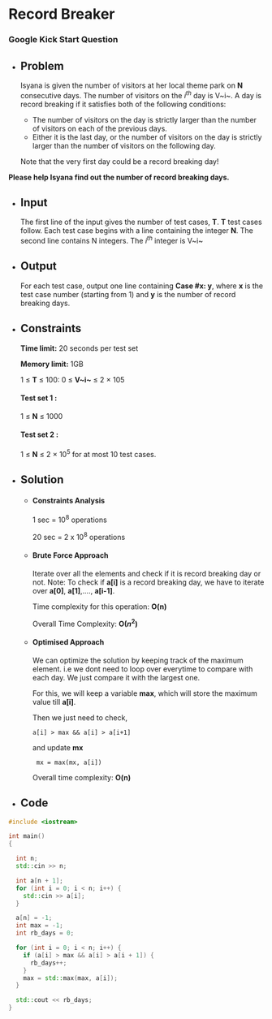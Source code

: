 
# Record Breaker
### Google Kick Start Question

- ## Problem
	Isyana is given the number of visitors at her local theme park on **N** consecutive days. The number of visitors on the $i^{th}$ day is V~i~. A day is record breaking if it satisfies both of the following conditions:
	- The number of visitors on the day is strictly larger than the number of visitors on each of the previous days.
	- Either it is the last day, or the number of visitors on the day is strictly larger than the number of visitors on the following day.

	Note that the very first day could be a record breaking day!

**Please help Isyana find out the number of record breaking days.**

- ## Input
	The first line of the input gives the number of test cases, **T**. **T** test cases follow.
	Each test case begins with a line containing the integer **N**. The second line contains N integers. The $i^{th}$ integer is V~i~

- ## Output
	For each test case, output one line containing **Case #x: y**, where **x** is the test case number (starting from 1) and **y** is the number of record breaking days.

- ## Constraints
	**Time limit:** 20 seconds per test set

	**Memory limit:** 1GB

	1 ≤ **T** ≤ 100:
	0 ≤ **V~i~** ≤ 2 × 105
	
	#### Test set 1 :
	1 ≤ **N** ≤ 1000

	#### Test set 2 :
	1 ≤ **N** ≤ 2 × $10^{5}$ for at most 10 test cases.

- ## Solution

	- #### Constraints Analysis
		1 sec = $10^{8}$ operations
		
		20 sec = 2 x $10^{8}$ operations

	-	#### Brute Force Approach

		Iterate over all the elements and check if it is record breaking day or not.
		Note: To check if **a[i]** is a record breaking day, we have to iterate over **a[0]**, **a[1]**,...., **a[i-1]**.

		Time complexity for this operation: **O(n)**

		Overall Time Complexity: **O($n^{2}$)**

	-	#### Optimised Approach

		We can optimize the solution by keeping track of the maximum element. i.e we dont need to loop over everytime to compare with each day. We just compare it with the largest one.

		For this, we will keep a variable **max**, which will store the maximum value till **a[i]**.

		Then we just need to check,

		``a[i] > max && a[i] > a[i+1]``

		and update **mx**

		`` mx = max(mx, a[i])``

		Overall time complexity: **O(n)**

-	## Code
```cpp
#include <iostream>

int main()
{

  int n;
  std::cin >> n;

  int a[n + 1];
  for (int i = 0; i < n; i++) {
    std::cin >> a[i];
  }

  a[n] = -1;
  int max = -1;
  int rb_days = 0;

  for (int i = 0; i < n; i++) {
    if (a[i] > max && a[i] > a[i + 1]) {
      rb_days++;
    }
    max = std::max(max, a[i]);
  }

  std::cout << rb_days;
}
```
